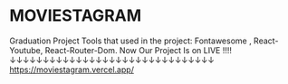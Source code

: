 # MOVIESTAGRAM
Graduation Project 
Tools that used in the project: Fontawesome , React-Youtube, React-Router-Dom.
Now Our Project Is on LIVE !!!!
↓↓↓↓↓↓↓↓↓↓↓↓↓↓↓↓↓↓↓↓↓↓↓↓↓↓↓↓↓↓↓
https://moviestagram.vercel.app/
